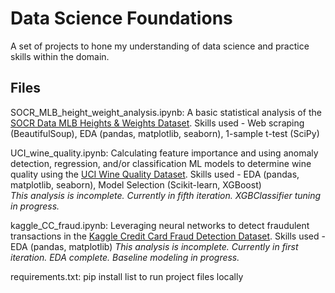 # Data Science Foundations

A set of projects to hone my understanding of data science and practice skills within the domain.

## Files

SOCR_MLB_height_weight_analysis.ipynb: A basic statistical analysis of the [SOCR Data MLB Heights & Weights Dataset](http://wiki.stat.ucla.edu/socr/index.php/SOCR_Data_MLB_HeightsWeights).
Skills used - Web scraping (BeautifulSoup), EDA (pandas, matplotlib, seaborn), 1-sample t-test (SciPy)

UCI_wine_quality.ipynb: Calculating feature importance and using anomaly detection, regression, and/or classification ML models to determine wine quality using the [UCI Wine Quality Dataset](https://archive.ics.uci.edu/ml/datasets/wine+quality).
Skills used - EDA (pandas, matplotlib, seaborn), Model Selection (Scikit-learn, XGBoost)<br>
*This analysis is incomplete. Currently in fifth iteration. XGBClassifier tuning in progress.*

kaggle_CC_fraud.ipynb: Leveraging neural networks to detect fraudulent transactions in the [Kaggle Credit Card Fraud Detection Dataset](https://www.kaggle.com/datasets/mlg-ulb/creditcardfraud).
Skills used - EDA (pandas, matplotlib)
*This analysis is incomplete. Currently in first iteration. EDA complete. Baseline modeling in progress.*

requirements.txt: pip install list to run project files locally
